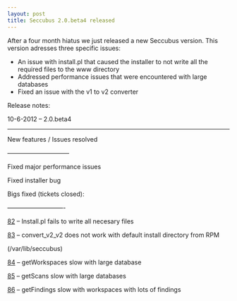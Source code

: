 ```yaml
---
layout: post
title: Seccubus 2.0.beta4 released
---
```

After a four month hiatus we just released a new Seccubus version. This
version adresses three specific issues:

  * An issue with install.pl that caused the installer to not write all the required files to the www directory
  * Addressed performance issues that were encountered with large databases
  * Fixed an issue with the v1 to v2 converter

Release notes:

10-6-2012 – 2.0.beta4

---

New features / Issues resolved

——————————

Fixed major performance issues

Fixed installer bug

Bigs fixed (tickets closed):

—————————-

[82](https://sourceforge.net/apps/trac/seccubus/ticket/82) – Install.pl fails
to write all necesary files

[83](https://sourceforge.net/apps/trac/seccubus/ticket/83) – convert_v2_v2
does not work with default install directory from RPM

(/var/lib/seccubus)

[84](https://sourceforge.net/apps/trac/seccubus/ticket/84) – getWorkspaces
slow with large database

[85](https://sourceforge.net/apps/trac/seccubus/ticket/85) – getScans slow
with large databases

[86](https://sourceforge.net/apps/trac/seccubus/ticket/86) – getFindings slow
with workspaces with lots of findings

    
    
      
    

